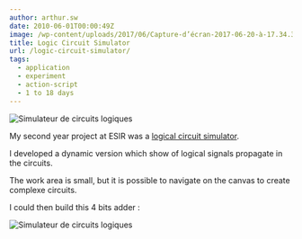 ```yaml
---
author: arthur.sw
date: 2010-06-01T00:00:49Z
image: /wp-content/uploads/2017/06/Capture-d’écran-2017-06-20-à-17.34.38-thumb.png
title: Logic Circuit Simulator
url: /logic-circuit-simulator/
tags:
  - application
  - experiment
  - action-script
  - 1 to 18 days
---
```


![Simulateur de circuits logiques](/wp-content/uploads/2017/06/Capture-d’écran-2017-06-20-à-17.34.38.png)

My second year project at ESIR was a [logical circuit simulator](http://arthurmasson.xyz/old/LogicGateSimulator.html).

I developed a dynamic version which show of logical signals propagate in the circuits.

The work area is small, but it is possible to navigate on the canvas to create complexe circuits.

I could then build this 4 bits adder :

![Simulateur de circuits logiques](/wp-content/uploads/2017/06/logic-gate-simulator.png)